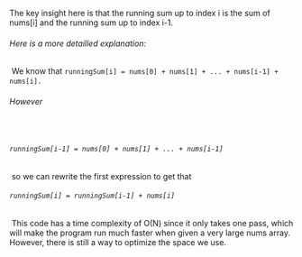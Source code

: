 The key insight here is that the running sum up to index i is the sum of nums[i] and the running sum up to index i-1.
​
###### Here is a more detailled explanation:
​
We know that
​
`runningSum[i] = nums[0] + nums[1] + ... + nums[i-1] + nums[i].`
​
###### However
​
###### `runningSum[i-1] = nums[0] + nums[1] + ... + nums[i-1]`
​
so we can rewrite the first expression to get that
​
###### `runningSum[i] = runningSum[i-1] + nums[i]`
​
This code has a time complexity of O(N) since it only takes one pass, which will make the program run much faster when given a very large nums array. However, there is still a way to optimize the space we use.